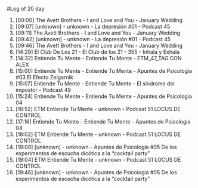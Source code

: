 #Log of 20 day

1. [00:00] The Avett Brothers - I and Love and You - January Wedding
1. [09:07] [unknown] - unknown - La depresión #01 - Podcast 45
1. [09:11] The Avett Brothers - I and Love and You - January Wedding
1. [09:42] [unknown] - unknown - La depresión #01 - Podcast 45
1. [09:46] The Avett Brothers - I and Love and You - January Wedding
1. [14:29] El Club De Los 21 - El Club de los 21 - 355 - Inhala y Exhala
1. [14:32] Entiende Tu Mente - Entiende Tu Mente - ETM_47_TAG CON ALEX
1. [15:00] Entiende Tu Mente - Entiende Tu Mente - Apuntes de Psicología #03 El Efecto Zeigarnik
1. [15:07] Entiende Tu Mente - Entiende Tu Mente - El síndrome del impostor - Podcast 49
1. [15:24] Entiende Tu Mente - Entiende Tu Mente - Apuntes de Psicologia 04
1. [16:52] ETM Entiende Tu Mente - unknown - Podcast 51 LOCUS DE CONTROL
1. [17:16] Entiende Tu Mente - Entiende Tu Mente - Apuntes de Psicologia 04
1. [18:02] ETM Entiende Tu Mente - unknown - Podcast 51 LOCUS DE CONTROL
1. [19:00] [unknown] - unknown - Apuntes de Psicología #05 De los experimentos de escucha dicótica a la “cocktail party”
1. [19:04] ETM Entiende Tu Mente - unknown - Podcast 51 LOCUS DE CONTROL
1. [19:46] [unknown] - unknown - Apuntes de Psicología #05 De los experimentos de escucha dicótica a la “cocktail party”
